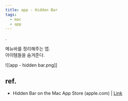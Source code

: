 ```yaml
---
title: app - Hidden Bar
tags:
  - mac
  - app
---
```


.

메뉴바를 정리해주는 앱.  
아이템들을 숨겨준다.  

![[app - hidden bar.png]]

## ref.

- Hidden Bar on the Mac App Store (apple.com) | [Link](https://apps.apple.com/us/app/hidden-bar/id1452453066?mt=12) 


